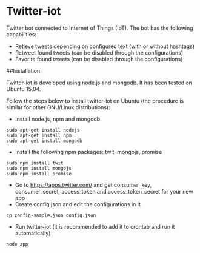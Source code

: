 # Twitter-iot
Twitter bot connected to Internet of Things (IoT). The bot has the following capabilities:
* Retieve tweets depending on configured text (with or without hashtags)
* Retweet found tweets (can be disabled through the configurations)
* Favorite found tweets (can be disabled through the configurations)

##Installation

Twitter-iot is developed using node.js and mongodb. It has been tested on Ubuntu 15.04. 

Follow the steps below to install twitter-iot on Ubuntu (the procedure is similar for other GNU/Linux distributions):
* Install node.js, npm and mongodb
```
sudo apt-get install nodejs
sudo apt-get install npm
sudo apt-get install mongodb
```
* Install the following npm packages: twit, mongojs, promise
```
sudo npm install twit
sudo npm install mongojs
sudo npm install promise
```
* Go to https://apps.twitter.com/ and get consumer_key, consumer_secret, access_token and access_token_secret for your new app
* Create config.json and edit the configurations in it
```
cp config-sample.json config.json
```
* Run twitter-iot (it is recommended to add it to crontab and run it automatically)
```
node app
```



